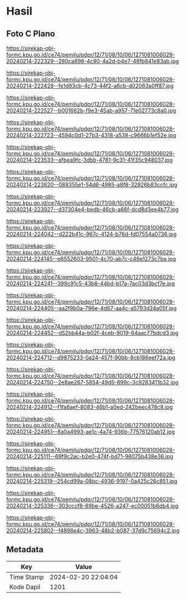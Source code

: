 # Hasil

## Foto C Plano

https://sirekap-obj-formc.kpu.go.id/ce74/pemilu/pdpr/12/71/08/10/06/1271081006028-20240214-222329--280ca898-4c90-4a2d-b4e7-46fb841e83ab.jpg

https://sirekap-obj-formc.kpu.go.id/ce74/pemilu/pdpr/12/71/08/10/06/1271081006028-20240214-222428--fe1d93cb-4c73-44f2-a6cb-d02063a0ff87.jpg

https://sirekap-obj-formc.kpu.go.id/ce74/pemilu/pdpr/12/71/08/10/06/1271081006028-20240214-222527--b001662b-f9e3-45ab-a957-71e02773c8a0.jpg

https://sirekap-obj-formc.kpu.go.id/ce74/pemilu/pdpr/12/71/08/10/06/1271081006028-20240214-222723--4594c0d1-27b3-4318-a538-c9666b1ef52e.jpg

https://sirekap-obj-formc.kpu.go.id/ce74/pemilu/pdpr/12/71/08/10/06/1271081006028-20240214-223533--afbea9fc-3dbb-4781-9c31-41f35c948037.jpg

https://sirekap-obj-formc.kpu.go.id/ce74/pemilu/pdpr/12/71/08/10/06/1271081006028-20240214-223820--088355e1-54d6-4985-a8f8-32926b83ccfc.jpg

https://sirekap-obj-formc.kpu.go.id/ce74/pemilu/pdpr/12/71/08/10/06/1271081006028-20240214-223927--d37304e4-bedb-46cb-a66f-dcd8d3ee4b77.jpg

https://sirekap-obj-formc.kpu.go.id/ce74/pemilu/pdpr/12/71/08/10/06/1271081006028-20240214-224042--d222b41c-967c-4124-b76d-fd07554a0736.jpg

https://sirekap-obj-formc.kpu.go.id/ce74/pemilu/pdpr/12/71/08/10/06/1271081006028-20240214-224145--e6552603-9501-4c70-ab7c-c46e1273c7ba.jpg

https://sirekap-obj-formc.kpu.go.id/ce74/pemilu/pdpr/12/71/08/10/06/1271081006028-20240214-224241--399c91c5-43b8-44bd-b17a-7ac03d3bcf7e.jpg

https://sirekap-obj-formc.kpu.go.id/ce74/pemilu/pdpr/12/71/08/10/06/1271081006028-20240214-224405--aa2f9b0a-796e-4d67-aa4c-a5793d24a05f.jpg

https://sirekap-obj-formc.kpu.go.id/ce74/pemilu/pdpr/12/71/08/10/06/1271081006028-20240214-224452--d52bb44a-b02f-4ceb-9019-64aac77bdcd3.jpg

https://sirekap-obj-formc.kpu.go.id/ce74/pemilu/pdpr/12/71/08/10/06/1271081006028-20240214-224712--d9875233-0a24-457f-90bb-8cb186eef72a.jpg

https://sirekap-obj-formc.kpu.go.id/ce74/pemilu/pdpr/12/71/08/10/06/1271081006028-20240214-224750--2e8ae267-5854-49d5-899c-3c9283411b32.jpg

https://sirekap-obj-formc.kpu.go.id/ce74/pemilu/pdpr/12/71/08/10/06/1271081006028-20240214-224912--f1fa6aef-8083-46b1-a0ed-242beec478c8.jpg

https://sirekap-obj-formc.kpu.go.id/ce74/pemilu/pdpr/12/71/08/10/06/1271081006028-20240214-224951--8a0a4993-ae1c-4a74-936b-77576120ab12.jpg

https://sirekap-obj-formc.kpu.go.id/ce74/pemilu/pdpr/12/71/08/10/06/1271081006028-20240214-225111--69f9c2ac-b2e0-474f-bd71-98075b438e36.jpg

https://sirekap-obj-formc.kpu.go.id/ce74/pemilu/pdpr/12/71/08/10/06/1271081006028-20240214-225319--254cd99a-08bc-4936-9197-0a425c26c851.jpg

https://sirekap-obj-formc.kpu.go.id/ce74/pemilu/pdpr/12/71/08/10/06/1271081006028-20240214-225336--303cccf8-89be-4526-a247-ec00051b6db4.jpg

https://sirekap-obj-formc.kpu.go.id/ce74/pemilu/pdpr/12/71/08/10/06/1271081006028-20240214-225802--f4898e4c-3963-48b2-b087-37d9c75694c2.jpg


## Metadata

| Key        | Value               |
| ---------- | ------------------- |
| Time Stamp | 2024-02-20 22:04:04 |
| Kode Dapil | 1201                |



